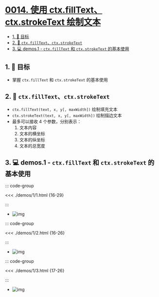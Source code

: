 # [0014. 使用 ctx.fillText、ctx.strokeText 绘制文本](https://github.com/Tdahuyou/TNotes.canvas/tree/main/notes/0014.%20%E4%BD%BF%E7%94%A8%20ctx.fillText%E3%80%81ctx.strokeText%20%E7%BB%98%E5%88%B6%E6%96%87%E6%9C%AC)

<!-- region:toc -->

- [1. 🎯 目标](#1--目标)
- [2. 📒 `ctx.fillText`、`ctx.strokeText`](#2--ctxfilltextctxstroketext)
- [3. 💻 demos.1 - `ctx.fillText` 和 `ctx.strokeText` 的基本使用](#3--demos1---ctxfilltext-和-ctxstroketext-的基本使用)

<!-- endregion:toc -->

## 1. 🎯 目标

- 掌握 `ctx.fillText` 和 `ctx.strokeText` 的基本使用

## 2. 📒 `ctx.fillText`、`ctx.strokeText`

- `ctx.fillText(text, x, y[, maxWidth])` 绘制填充文本
- `ctx.strokeText(text, x, y[, maxWidth])` 绘制描边文本
- 最多可以接收 4 个参数，分别表示：
  1. 文本内容
  2. 文本的横坐标
  3. 文本的纵坐标
  4. 文本的总宽度

## 3. 💻 demos.1 - `ctx.fillText` 和 `ctx.strokeText` 的基本使用

::: code-group

<<< ./demos/1/1.html {16-29}

:::

- ![img](https://cdn.jsdelivr.net/gh/Tdahuyou/imgs@main/2024-10-03-23-17-30.png)

::: code-group

<<< ./demos/1/2.html {16-26}

:::

- ![img](https://cdn.jsdelivr.net/gh/Tdahuyou/imgs@main/2024-10-03-23-17-40.png)

::: code-group

<<< ./demos/1/3.html {17-26}

:::

- ![img](https://cdn.jsdelivr.net/gh/Tdahuyou/imgs@main/2024-10-03-23-17-53.png)
